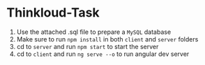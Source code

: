 # Thinkloud-Task

1. Use the attached .sql file to prepare a `MySQL` database
2. Make sure to run `npm install` in both `client` and `server` folders
3. cd to `server` and run `npm start` to start the server
4. cd to `client` and run `ng serve --o` to run angular dev server
